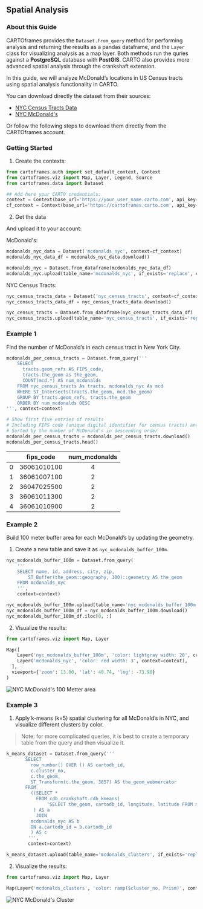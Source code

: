 ## Spatial Analysis

### About this Guide

CARTOframes provides the `Dataset.from_query` method for performing analysis and returning the results as a pandas dataframe, and the `Layer` class for visualizing analysis as a map layer. Both methods run the quries against a **PostgreSQL** database with **PostGIS**. CARTO also provides more advanced spatial analysis through the crankshaft extension.

In this guide, we will analyze McDonald’s locations in US Census tracts using spatial analysis functionality in CARTO.

You can download directly the dataset from their sources:

- [NYC Census Tracts Data](https://www.census.gov/cgi-bin/geo/shapefiles/index.php?year=2018&layergroup=Census+Tracts)
- [NYC McDonald's](https://data.cityofnewyork.us/Health/McDonald-s/kyws-ad2t)

Or follow the following steps to download them directly from the CARTOframes account.

### Getting Started

1. Create the contexts:

```py
from cartoframes.auth import set_default_context, Context
from cartoframes.viz import Map, Layer, Legend, Source
from cartoframes.data import Dataset

## Add here your CARTO credentials:
context = Context(base_url='https://your_user_name.carto.com', api_key='your_api_key')
cf_context = Context(base_url='https://cartoframes.carto.com', api_key='default_public')
```

2. Get the data

And upload it to your account:

McDonald's:

```py
mcdonalds_nyc_data = Dataset('mcdonalds_nyc', context=cf_context)
mcdonalds_nyc_data_df = mcdonalds_nyc_data.download()

mcdonalds_nyc = Dataset.from_dataframe(mcdonalds_nyc_data_df)
mcdonalds_nyc.upload(table_name='mcdonalds_nyc', if_exists='replace', context=context)
```

NYC Census Tracts:

```py
nyc_census_tracts_data = Dataset('nyc_census_tracts', context=cf_context)
nyc_census_tracts_data_df = nyc_census_tracts_data.download()

nyc_census_tracts = Dataset.from_dataframe(nyc_census_tracts_data_df)
nyc_census_tracts.upload(table_name='nyc_census_tracts', if_exists='replace', context=context)
```

### Example 1

Find the number of McDonald’s in each census tract in New York City.

```py
mcdonalds_per_census_tracts = Dataset.from_query('''
    SELECT
      tracts.geom_refs AS FIPS_code,
      tracts.the_geom as the_geom,
      COUNT(mcd.*) AS num_mcdonalds
    FROM nyc_census_tracts As tracts, mcdonalds_nyc As mcd
    WHERE ST_Intersects(tracts.the_geom, mcd.the_geom)
    GROUP BY tracts.geom_refs, tracts.the_geom
    ORDER BY num_mcdonalds DESC
''', context=context)
```

```py
# Show first five entries of results
# Including FIPS code (unique digital identifier for census tracts) and the number of McDonald's
# Sorted by the number of McDonald's in descending order
mcdonalds_per_census_tracts = mcdonalds_per_census_tracts.download()
mcdonalds_per_census_tracts.head()
```

|   | fips_code | num_mcdonalds |
|:-:|:-:|:-:|
| 0 | 36061010100 | 4 |
| 1 | 36061007100 | 2 |
| 2 | 36047025500 | 2 |
| 3 | 36061011300 | 2 |
| 4 | 36061010900 | 2 |

### Example 2

Build 100 meter buffer area for each McDonald’s by updating the geometry.

1. Create a new table and save it as `nyc_mcdonalds_buffer_100m`.

```py
nyc_mcdonalds_buffer_100m = Dataset.from_query(
    '''
    SELECT name, id, address, city, zip,
        ST_Buffer(the_geom::geography, 100)::geometry AS the_geom
    FROM mcdonalds_nyc
    ''',
    context=context)

nyc_mcdonalds_buffer_100m.upload(table_name='nyc_mcdonalds_buffer_100m', if_exists='replace', context=context)
nyc_mcdonalds_buffer_100m_df = nyc_mcdonalds_buffer_100m.download()
nyc_mcdonalds_buffer_100m_df.iloc[0, :]
```

2. Visualize the results:

```py
from cartoframes.viz import Map, Layer

Map([
    Layer('nyc_mcdonalds_buffer_100m', 'color: lightgray width: 20', context=context),
    Layer('mcdonalds_nyc', 'color: red width: 3', context=context),
  ],
  viewport={'zoom': 13.00, 'lat': 40.74, 'lng': -73.98}
)
```

![NYC McDonald's 100 Metter area](../../img/guides/spatial-analysis/example-2.png)

### Example 3

1. Apply k-means (k=5) spatial clustering for all McDonald’s in NYC, and visualize different clusters by color.

> Note: for more complicated queries, it is best to create a temporary table from the query and then visualize it.

```py
k_means_dataset = Dataset.from_query('''
       SELECT
         row_number() OVER () AS cartodb_id,
         c.cluster_no,
         c.the_geom,
         ST_Transform(c.the_geom, 3857) AS the_geom_webmercator
       FROM
         ((SELECT *
           FROM cdb_crankshaft.cdb_kmeans(
               'SELECT the_geom, cartodb_id, longitude, latitude FROM mcdonalds_nyc', 5)
          ) AS a
           JOIN
         mcdonalds_nyc AS b
         ON a.cartodb_id = b.cartodb_id
         ) AS c
        ''',
        context=context)

k_means_dataset.upload(table_name='mcdonalds_clusters', if_exists='replace', context=context)
````

2. Visualize the results:

```py
from cartoframes.viz import Map, Layer

Map(Layer('mcdonalds_clusters', 'color: ramp($cluster_no, Prism)', context=context))
```

![NYC McDonald's Cluster](../../img/guides/spatial-analysis/example-3.png)
